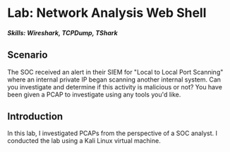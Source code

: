 # Lab: Network Analysis Web Shell
##### Skills: Wireshark, TCPDump, TShark
## Scenario
The SOC received an alert in their SIEM for "Local to Local Port Scanning" where an internal private IP began scanning another internal system. Can you investigate and determine if this activity is malicious or not? You have been given a PCAP to investigate using any tools you'd like. 

## Introduction
In this lab, I investigated PCAPs from the perspective of a SOC analyst. I conducted the lab using a Kali Linux virtual machine.

## 
